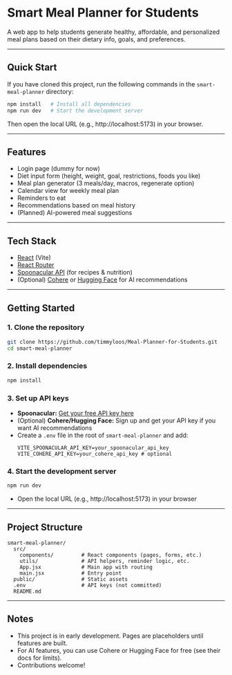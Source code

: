 # Smart Meal Planner for Students

A web app to help students generate healthy, affordable, and personalized meal plans based on their dietary info, goals, and preferences.

---

## Quick Start

If you have cloned this project, run the following commands in the `smart-meal-planner` directory:

```sh
npm install   # Install all dependencies
npm run dev   # Start the development server
```

Then open the local URL (e.g., http://localhost:5173) in your browser.

---

## Features

- Login page (dummy for now)
- Diet input form (height, weight, goal, restrictions, foods you like)
- Meal plan generator (3 meals/day, macros, regenerate option)
- Calendar view for weekly meal plan
- Reminders to eat
- Recommendations based on meal history
- (Planned) AI-powered meal suggestions

---

## Tech Stack

- [React](https://react.dev/) (Vite)
- [React Router](https://reactrouter.com/)
- [Spoonacular API](https://spoonacular.com/food-api) (for recipes & nutrition)
- (Optional) [Cohere](https://cohere.com/) or [Hugging Face](https://huggingface.co/inference-api) for AI recommendations

---

## Getting Started

### 1. Clone the repository

```sh
git clone https://github.com/timmyloos/Meal-Planner-for-Students.git
cd smart-meal-planner
```

### 2. Install dependencies

```sh
npm install
```

### 3. Set up API keys

- **Spoonacular:** [Get your free API key here](https://spoonacular.com/food-api)
- (Optional) **Cohere/Hugging Face:** Sign up and get your API key if you want AI recommendations
- Create a `.env` file in the root of `smart-meal-planner` and add:
  ```env
  VITE_SPOONACULAR_API_KEY=your_spoonacular_api_key
  VITE_COHERE_API_KEY=your_cohere_api_key # optional
  ```

### 4. Start the development server

```sh
npm run dev
```

- Open the local URL (e.g., http://localhost:5173) in your browser

---

## Project Structure

```
smart-meal-planner/
  src/
    components/         # React components (pages, forms, etc.)
    utils/              # API helpers, reminder logic, etc.
    App.jsx             # Main app with routing
    main.jsx            # Entry point
  public/               # Static assets
  .env                  # API keys (not committed)
  README.md
```

---

## Notes

- This project is in early development. Pages are placeholders until features are built.
- For AI features, you can use Cohere or Hugging Face for free (see their docs for limits).
- Contributions welcome!
